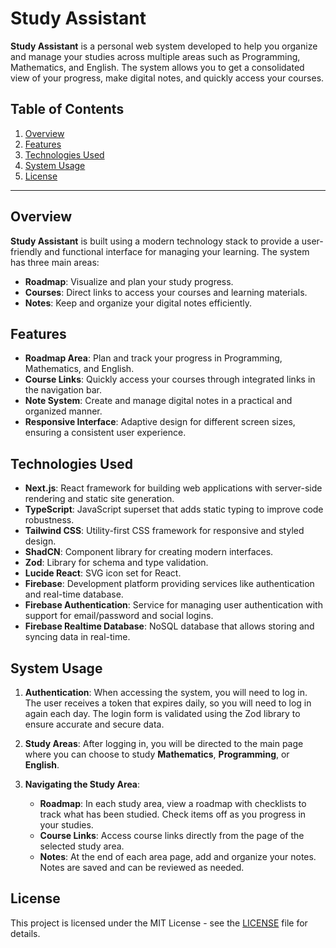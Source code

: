 # Study Assistant

**Study Assistant** is a personal web system developed to help you organize and manage your studies across multiple areas such as Programming, Mathematics, and English. The system allows you to get a consolidated view of your progress, make digital notes, and quickly access your courses.

## Table of Contents

1. [Overview](#overview)
2. [Features](#features)
3. [Technologies Used](#technologies-used)
4. [System Usage](#system-usage)
5. [License](#license)

---

## Overview

**Study Assistant** is built using a modern technology stack to provide a user-friendly and functional interface for managing your learning. The system has three main areas:

- **Roadmap**: Visualize and plan your study progress.
- **Courses**: Direct links to access your courses and learning materials.
- **Notes**: Keep and organize your digital notes efficiently.

## Features

- **Roadmap Area**: Plan and track your progress in Programming, Mathematics, and English.
- **Course Links**: Quickly access your courses through integrated links in the navigation bar.
- **Note System**: Create and manage digital notes in a practical and organized manner.
- **Responsive Interface**: Adaptive design for different screen sizes, ensuring a consistent user experience.

## Technologies Used

- **Next.js**: React framework for building web applications with server-side rendering and static site generation.
- **TypeScript**: JavaScript superset that adds static typing to improve code robustness.
- **Tailwind CSS**: Utility-first CSS framework for responsive and styled design.
- **ShadCN**: Component library for creating modern interfaces.
- **Zod**: Library for schema and type validation.
- **Lucide React**: SVG icon set for React.
- **Firebase**: Development platform providing services like authentication and real-time database.
- **Firebase Authentication**: Service for managing user authentication with support for email/password and social logins.
- **Firebase Realtime Database**: NoSQL database that allows storing and syncing data in real-time.

## System Usage

1. **Authentication**: When accessing the system, you will need to log in. The user receives a token that expires daily, so you will need to log in again each day. The login form is validated using the Zod library to ensure accurate and secure data.

2. **Study Areas**: After logging in, you will be directed to the main page where you can choose to study **Mathematics**, **Programming**, or **English**.

3. **Navigating the Study Area**:
   - **Roadmap**: In each study area, view a roadmap with checklists to track what has been studied. Check items off as you progress in your studies.
   - **Course Links**: Access course links directly from the page of the selected study area.
   - **Notes**: At the end of each area page, add and organize your notes. Notes are saved and can be reviewed as needed.

## License

This project is licensed under the MIT License - see the [LICENSE](LICENSE) file for details.